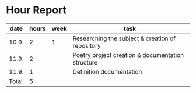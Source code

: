 # Hour Report

date  | hours | week | task  |
------|-------|------|-------|
10.9. | 2     | 1    | Researching the subject & creation of repository |
11.9. | 2     |      | Poetry project creation & documentation structure |
11.9. | 1     |      | Definition documentation |
Total | 5     |      |       |

